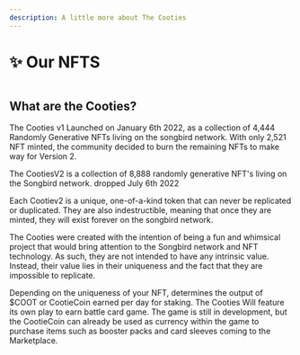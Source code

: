 ```yaml
---
description: A little more about The Cooties
---
```


# ✨ Our NFTS

<figure><img src="../.gitbook/assets/Webp.net-gifmaker.gif" alt=""><figcaption></figcaption></figure>

## What are the Cooties?

The Cooties v1 Launched on January 6th 2022, as a collection of 4,444 Randomly Generative NFTs living on the songbird network. With only 2,521 NFT minted, the community decided to burn the remaining NFTs to make way for Version 2.

The CootiesV2 is a collection of 8,888 randomly generative NFT's living on the Songbird network. dropped July 6th 2022

Each Cootiev2 is a unique, one-of-a-kind token that can never be replicated or duplicated. They are also indestructible, meaning that once they are minted, they will exist forever on the songbird network.

The Cooties were created with the intention of being a fun and whimsical project that would bring attention to the Songbird network and NFT technology. As such, they are not intended to have any intrinsic value. Instead, their value lies in their uniqueness and the fact that they are impossible to replicate.

Depending on the uniqueness of your NFT, determines the output of $COOT or CootieCoin earned per day for staking. The Cooties Will feature its own play to earn battle card game. The game is still in development, but the CootieCoin can already be used as currency within the game to purchase items such as booster packs and card sleeves coming to the Marketplace.





